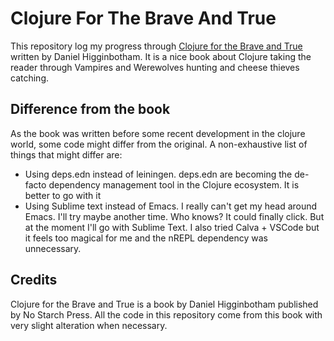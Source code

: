 # Clojure For The Brave And True
This repository log my progress through [Clojure for the Brave and True](https://www.braveclojure.com/clojure-for-the-brave-and-true/) written by Daniel Higginbotham. It is a nice book about Clojure taking the reader through Vampires and Werewolves hunting and cheese thieves catching.

## Difference from the book
As the book was written before some recent development in the clojure world, some code might differ from the original. A non-exhaustive list of things that might differ are:

- Using deps.edn instead of leiningen. deps.edn are becoming the de-facto dependency management tool in the Clojure ecosystem. It is better to go with it
- Using Sublime text instead of Emacs. I really can't get my head around Emacs. I'll try maybe another time. Who knows? It could finally click. But at the moment I'll go with Sublime Text. I also tried Calva + VSCode but it feels too magical for me and the nREPL dependency was unnecessary.

## Credits
Clojure for the Brave and True is a book by Daniel Higginbotham published by No Starch Press. All the code in this repository come from this book with very slight alteration when necessary.
